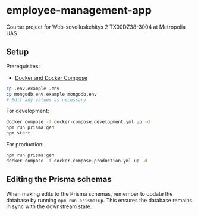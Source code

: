 # employee-management-app

Course project for Web-sovelluskehitys 2 TX00DZ38-3004 at Metropolia UAS

## Setup

Prerequisites:

- [Docker and Docker Compose](https://docker.io)

```bash
cp .env.example .env
cp mongodb.env.example mongodb.env
# Edit any values as necessary
```

For development:

```bash
docker compose -f docker-compose.development.yml up -d
npm run prisma:gen
npm start
```

For production:

```bash
npm run prisma:gen
docker compose -f docker-compose.production.yml up -d
```

## Editing the Prisma schemas

When making edits to the Prisma schemas, remember to update the database by running `npm run prisma:up`. This ensures the database remains in sync with the downstream state.
